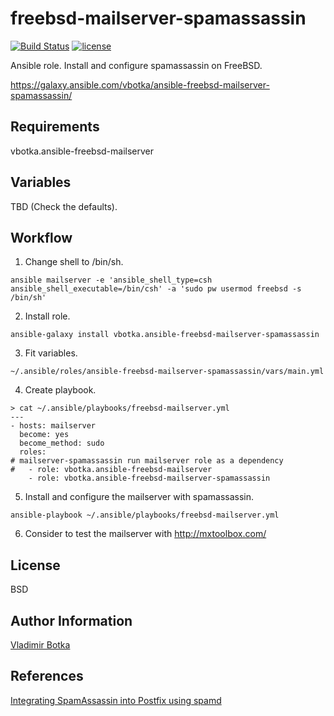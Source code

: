 freebsd-mailserver-spamassassin
===============================

[![Build Status](https://travis-ci.org/vbotka/ansible-freebsd-mailserver-spamassassin.svg?branch=master)](https://travis-ci.org/vbotka/ansible-freebsd-mailserver-spamassassin)
[![license](https://img.shields.io/badge/license-BSD-red.svg)](https://www.freebsd.org/doc/en/articles/bsdl-gpl/article.html)

Ansible role. Install and configure spamassassin on FreeBSD.

https://galaxy.ansible.com/vbotka/ansible-freebsd-mailserver-spamassassin/

Requirements
------------

vbotka.ansible-freebsd-mailserver


Variables
---------

TBD (Check the defaults).


Workflow
--------

1) Change shell to /bin/sh.

```
ansible mailserver -e 'ansible_shell_type=csh ansible_shell_executable=/bin/csh' -a 'sudo pw usermod freebsd -s /bin/sh'
```

2) Install role.

```
ansible-galaxy install vbotka.ansible-freebsd-mailserver-spamassassin
```

3) Fit variables.

```
~/.ansible/roles/ansible-freebsd-mailserver-spamassassin/vars/main.yml
```

4) Create playbook.

```
> cat ~/.ansible/playbooks/freebsd-mailserver.yml
---
- hosts: mailserver
  become: yes
  become_method: sudo
  roles:
# mailserver-spamassassin run mailserver role as a dependency
#   - role: vbotka.ansible-freebsd-mailserver
    - role: vbotka.ansible-freebsd-mailserver-spamassassin
```

5) Install and configure the mailserver with spamassassin.

```
ansible-playbook ~/.ansible/playbooks/freebsd-mailserver.yml
```

6) Consider to test the mailserver with http://mxtoolbox.com/


License
-------

BSD


Author Information
------------------

[Vladimir Botka](https://botka.link)


References
----------

[Integrating SpamAssassin into Postfix using spamd](https://wiki.apache.org/spamassassin/IntegratedSpamdInPostfix)

